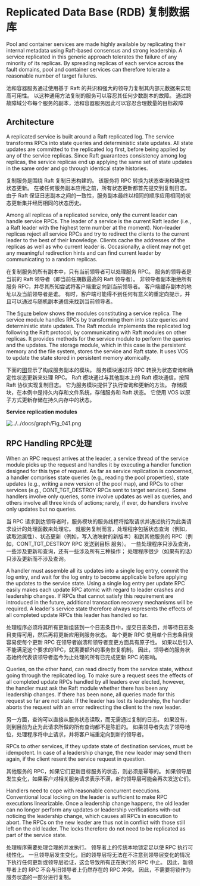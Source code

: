 # Replicated Data Base (RDB) 复制数据库

Pool and container services are made highly available by replicating their internal metadata using Raft-based consensus and strong leadership. A service replicated in this generic approach tolerates the failure of any minority of its replicas. By spreading replicas of each service across the fault domains, pool and container services can therefore tolerate a reasonable number of target failures.

池和容器服务通过使用基于 Raft 的共识和强大的领导力复制其内部元数据来实现高可用性。 以这种通用方法复制的服务可以容忍其任何少数副本的故障。 通过跨故障域分布每个服务的副本，池和容器服务因此可以容忍合理数量的目标故障

<a id="8.3.1"></a>
## Architecture

A replicated service is built around a Raft replicated log. The service transforms RPCs into state queries and deterministic state updates. All state updates are committed to the replicated log first, before being applied by any of the service replicas. Since Raft guarantees consistency among log replicas, the service replicas end up applying the same set of state updates in the same order and go through identical state histories.

复制服务是围绕 Raft 复制日志构建的。 该服务将 RPC 转换为状态查询和确定性状态更新。 在被任何服务副本应用之前，所有状态更新都首先提交到复制日志。 由于 Raft 保证日志副本之间的一致性，服务副本最终以相同的顺序应用相同的状态更新集并经历相同的状态历史。

Among all replicas of a replicated service, only the current leader can handle service RPCs. The leader of a service is the current Raft leader (i.e., a Raft leader with the highest term number at the moment). Non-leader replicas reject all service RPCs and try to redirect the clients to the current leader to the best of their knowledge. Clients cache the addresses of the replicas as well as who current leader is. Occasionally, a client may not get any meaningful redirection hints and can find current leader by communicating to a random replicas.

在复制服务的所有副本中，只有当前领导者可以处理服务 RPC。 服务的领导者是当前的 Raft 领导者（即当前任期数最高的 Raft 领导者）。 非领导者副本拒绝所有服务 RPC，并尽其所知尝试将客户端重定向到当前领导者。 客户端缓存副本的地址以及当前领导者是谁。 有时，客户端可能得不到任何有意义的重定向提示，并且可以通过与随机副本通信来找到当前领导者。

The <a href="#f8.1">figure</a> below shows the modules constituting a service replica. The service module handles RPCs by transforming them into state queries and deterministic state updates. The Raft module implements the replicated log following the Raft protocol, by communicating with Raft modules on other replicas. It provides methods for the service module to perform the queries and the updates. The storage module, which in this case is the persistent memory and the file system, stores the service and Raft state. It uses VOS to update the state stored in persistent memory atomically.

下面的<a href="#f8.1">图</a>显示了构成服务副本的模块。 服务模块通过将 RPC 转换为状态查询和确定性状态更新来处理 RPC。 Raft 模块通过与其他副本上的 Raft 模块通信，按照 Raft 协议实现复制日志。 它为服务模块提供了执行查询和更新的方法。 存储模块，在本例中是持久内存和文件系统，存储服务和 Raft 状态。 它使用 VOS 以原子方式更新存储在持久内存中的状态。

<a id="f8.1"></a>
**Service replication modules**

![../../docs/graph/Fig_041.png](../../docs/graph/Fig_041.png "Service replication modules")

<a id="8.3.2"></a>
## RPC Handling RPC处理

When an RPC request arrives at the leader, a service thread of the service module picks up the request and handles it by executing a handler function designed for this type of request. As far as service replication is concerned, a handler comprises state queries (e.g., reading the pool properties), state updates (e.g., writing a new version of the pool map), and RPCs to other services (e.g., CONT_TGT_DESTROY RPCs sent to target services). Some handlers involve only queries, some involve updates as well as queries, and others involve all three kinds of actions; rarely, if ever, do handlers involve only updates but no queries.

当 RPC 请求到达领导者时，服务模块的服务线程将拾取请求并通过执行为此类请求设计的处理函数来处理它。 就服务复制而言，处理程序包括状态查询（例如，读取池属性）、状态更新（例如，写入池映射的新版本）和到其他服务的 RPC（例如，CONT_TGT_DESTROY RPC 发送到目标 服务）。 一些处理程序只涉及查询，一些涉及更新和查询，还有一些涉及所有三种操作； 处理程序很少（如果有的话）只涉及更新而不涉及查询。

A handler must assemble all its updates into a single log entry, commit the log entry, and wait for the log entry to become applicable before applying the updates to the service state. Using a single log entry per update RPC easily makes each update RPC atomic with regard to leader crashes and leadership changes. If RPCs that cannot satisfy this requirement are introduced in the future, additional transaction recovery mechanisms will be required. A leader's service state therefore always represents the effects of all completed update RPCs this leader has handled so far.

处理程序必须将其所有更新组装到一个日志条目中，提交日志条目，并等待日志条目变得可用，然后再将更新应用到服务状态。 每个更新 RPC 使用单个日志条目很容易使每个更新 RPC 在领导者崩溃和领导者变更方面具有原子性。 如果以后引入不能满足这个要求的RPC，就需要额外的事务恢复机制。 因此，领导者的服务状态始终代表该领导者迄今为止处理的所有已完成更新 RPC 的影响。

Queries, on the other hand, can read directly from the service state, without going through the replicated log. To make sure a request sees the effects of all completed update RPCs handled by all leaders ever elected, however, the handler must ask the Raft module whether there has been any leadership changes. If there has been none, all queries made for this request so far are not stale. If the leader has lost its leadership, the handler aborts the request with an error redirecting the client to the new leader.

另一方面，查询可以直接从服务状态读取，而无需通过复制的日志。 如果没有，则到目前为止为此请求所做的所有查询都不是陈旧的。 如果领导者失去了领导地位，处理程序将中止请求，并将客户端重定向到新的领导者。

RPCs to other services, if they update state of destination services, must be idempotent. In case of a leadership change, the new leader may send them again, if the client resent the service request in question.

其他服务的 RPC，如果它们更新目标服务的状态，则必须是幂等的。 如果领导层发生变化，如果客户对相关服务请求表示不满，新的领导层可能会再次发送它们。

Handlers need to cope with reasonable concurrent executions. Conventional local locking on the leader is sufficient to make RPC executions linearizable. Once a leadership change happens, the old leader can no longer perform any updates or leadership verifications with-out noticing the leadership change, which causes all RPCs in execution to abort. The RPCs on the new leader are thus not in conflict with those still left on the old leader. The locks therefore do not need to be replicated as part of the service state.

处理程序需要处理合理的并发执行。 领导者上的传统本地锁定足以使 RPC 执行可线性化。 一旦领导层发生变化，旧的领导层将无法在不注意到领导层变化的情况下执行任何更新或领导层验证，这会导致所有正在执行的 RPC 中止。 因此，新领导者上的 RPC 不会与旧领导者上仍然存在的 RPC 冲突。 因此，不需要将锁作为服务状态的一部分进行复制。
